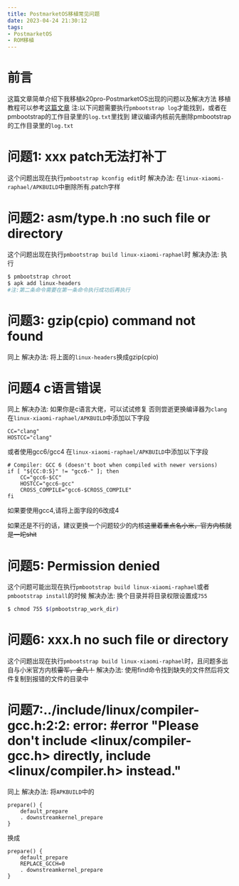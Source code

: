 ```yaml
---
title: PostmarketOS移植常见问题
date: 2023-04-24 21:30:12
tags:
- PostmarketOS
- ROM移植
---
```

# 前言
这篇文章简单介绍下我移植k20pro-PostmarketOS出现的问题以及解决方法
移植教程可以参考[这篇文章](https://ivonblog.com/posts/xperia5-ii-postmarketos-porting/)
注:以下问题需要执行`pmbootstrap log`才能找到，或者在pmbootstrap的工作目录里的`log.txt`里找到
建议编译内核前先删除pmbootstrap的工作目录里的`log.txt`

# 问题1: xxx patch无法打补丁
这个问题出现在执行`pmbootstrap kconfig edit`时
解决办法:
在`linux-xiaomi-raphael/APKBUILD`中删除所有.patch字样

# 问题2: asm/type.h :no such file or directory
这个问题出现在执行`pmbootstrap build linux-xiaomi-raphael`时
解决办法:
执行
```bash
$ pmbootstrap chroot
$ apk add linux-headers 
#注:第二条命令需要在第一条命令执行成功后再执行
```

# 问题3: gzip(cpio) command not found
同上
解决办法:
将上面的`linux-headers`换成gzip(cpio)

# 问题4 c语言错误
同上
解决办法:
如果你是c语言大佬，可以试试修复
否则尝逝更换编译器为`clang`
在`linux-xiaomi-raphael/APKBUILD`中添加以下字段
```text
CC="clang"
HOSTCC="clang"
```
或者使用gcc6/gcc4
在`linux-xiaomi-raphael/APKBUILD`中添加以下字段

```text
# Compiler: GCC 6 (doesn't boot when compiled with newer versions)
if [ "${CC:0:5}" != "gcc6-" ]; then
	CC="gcc6-$CC"
	HOSTCC="gcc6-gcc"
	CROSS_COMPILE="gcc6-$CROSS_COMPILE"
fi
```
如果要使用gcc4,请将上面字段的6改成4

如果还是不行的话，建议更换一个问题较少的内核~~这里着重点名小米，官方内核就是一坨shit~~
# 问题5: Permission denied
这个问题可能出现在执行`pmbootstrap build linux-xiaomi-raphael`或者`pmbootstrap install`的时候
解决办法:
换个目录并将目录权限设置成`755`
```bash
$ chmod 755 $(pmbootstrap_work_dir)
```

# 问题6: xxx.h no such file or directory
这个问题出现在执行`pmbootstrap build linux-xiaomi-raphael`时，且问题多出自与小米官方内核~~雷军，金凡！~~
解决办法:
使用find命令找到缺失的文件然后将文件复制到报错的文件的目录中

# 问题7:../include/linux/compiler-gcc.h:2:2: error: #error "Please don't include <linux/compiler-gcc.h> directly, include <linux/compiler.h> instead."
同上
解决办法:
将`APKBUILD`中的
```text
prepare() {
	default_prepare
	. downstreamkernel_prepare
}
```
换成
```text
prepare() {
	default_prepare
	REPLACE_GCCH=0
	. downstreamkernel_prepare
}
```
